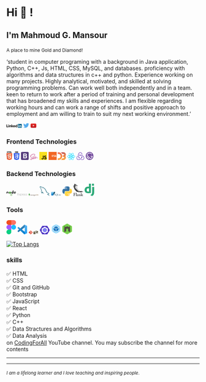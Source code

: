 # Hi 👋 !

## I'm Mahmoud G. Mansour
<small style='font-size:12px;'>A place to mine Gold and Diamond! </small>

‘student in computer programing with a background in Java application, Python, C++, Js, HTML, CSS, MySQL, and databases. 
proficiency with algorithms and data structures in c++ and python. Experience working on many projects. Highly analytical, motivated, and skilled at solving programming problems. Can work well both independently and in a team.  keen to return to work after a period of training and personal development that has broadened my skills and experiences.
 I am flexible regarding working hours and can work a range of shifts and positive approach to employment and am willing to train to suit my next working environment.’



<div>
<a href="https://www.linkedin.com/in/asabeneh" target="_blank"><img src='./linkedin.svg' alt='LinkedIn' width="8%"></a>
<a href="https://twitter.com/Asabeneh" target="_blank"><img src='./twitter.svg' alt='Twitter' width="3%" title='@Asabeneh'></a>
<a href="https://www.youtube.com/channel/UCM4xOopkYiPwJqyKsSqL9mw" target="_blank"><img src='./youtube.svg' alt='YouTube' width="3%"></a>

</div>

### Frontend Technologies

<div>
  <img src ="./html-5.svg" alt="HTML5 logo" width="3%" title='HTML5'/>
  <img src ="./css-3.svg" alt="CSS3 logo" width="3%" title='CSS3'/>
  <img src ="./bootstrap.svg" alt="Bootstrap logo" width="4%" title='Bootstrap'/>
  <img src ="./sass.svg" alt="Sass logo" width="4%" title='Sass'/>
  <img src ="./javascript.svg" alt="JavaScript logo" width="4%" title='JavaScript'/>
  <img src ="./es6.svg" alt="ES6 logo" width="4%" title='ES6'/>
  <img src ="./d3.svg" alt="D3 logo" width="4%" title='D3.js'/>
  <img src ="./react.svg" alt="react logo" width="4%" title='React'/>
  <img src ="./redux.svg" alt="redux logo" width="4%" title='Redux'/>
  <img src ="./gatsby.svg" alt="Gatsby logo" width="4%" title='Gatsby'/>
<div> 

### Backend Technologies

<div>
  <img src ="./nodejs.svg" alt="Node logo" width="5%" title='Nodejs'/>
  <img src ="./express.svg" alt="express logo" width="5%" title='Express'/>
  <img src ="./mongodb.svg" alt="D3 logo" width="5%" title='MongoDB'/>
  <img src ="./mysql.svg" alt="mysql logo" width="5%" title='MYSQL'/>
  <img src ="./sqlite.svg" alt="sqlite logo" width="5%" title='sqlite'/>
  <img src ="./python.svg" alt="Python logo" width="5%" title='Python'/>
  <img src ="./flask.svg" alt="Flask logo" width="5%" title='Flask'/>
  <img src ="./django.svg" alt="Django logo" width="5%" title='Django'/>
</div>

### Tools

<div>
  <img src ="./figma.svg" alt="Figma logo" width="5%" title='Figma'/>
  <img src ="./visual-studio-code.svg" alt="VS Code logo" width="5%" title='Visual Studio Code'/>
  <img src ="./git.svg" alt="Git logo" width="5%" title='Git'/>
  <img src ="./eslint.svg" alt="ESLint logo" width="5%" title='ESLint'/>
  <img src ="./webpack.svg" alt="Webpack logo" width="5%" title='Webpack'/>
  <img src ="./nodemon.svg" alt="Nodemon logo" width="5%" title='Nodemon'/> 
</div>
  
[![Top Langs](https://github-readme-stats.vercel.app/api/top-langs/?username=roone858&layout)](https://github.com/asabeneh/github-readme-stats)
  
 ### skills
  
✅ HTML <br />
✅ CSS <br />
✅ Git and GitHub <br />
✅ Bootstrap <br />
✅ JavaScript <br />
✅ React <br />
✅ Python <br />
✅ C++ <br />
✅ Data Stractures and Algorithms<br />
✅ Data Analysis <br />
 on <a href="https://www.youtube.com/channel/UCM4xOopkYiPwJqyKsSqL9mw" target="_blank">CodingForAll</a> YouTube channel. You may subscribe the channel for more contents
 </div>
  
 ---
  


<!-- ## Tech Stacks
- MEEN Stack
- MERN Stack
- JAM Stack
- MRF Stack
 -->

---
<small> _I am a lifelong learner and I love teaching and inspiring people_. </small>
